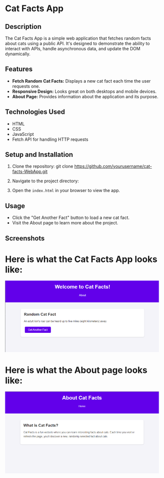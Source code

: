 # Cat Facts App

## Description
The Cat Facts App is a simple web application that fetches random facts about cats using a public API. It's designed to demonstrate the ability to interact with APIs, handle asynchronous data, and update the DOM dynamically.

## Features
- **Fetch Random Cat Facts:** Displays a new cat fact each time the user requests one.
- **Responsive Design:** Looks great on both desktops and mobile devices.
- **About Page:** Provides information about the application and its purpose.

## Technologies Used
- HTML
- CSS
- JavaScript
- Fetch API for handling HTTP requests

## Setup and Installation
1. Clone the repository:
git clone https://github.com/yourusername/cat-facts-WebApp.git

2. Navigate to the project directory:

3. Open the `index.html` in your browser to view the app.

## Usage
- Click the "Get Another Fact" button to load a new cat fact.
- Visit the About page to learn more about the project.

## Screenshots
# Here is what the Cat Facts App looks like:
![Cat Facts](https://github.com/shaafijahangir/cat-facts-WebApp/blob/main/RandomCatFact.png)

# Here is what the About page looks like:
![About Page](https://github.com/shaafijahangir/cat-facts-WebApp/blob/main/AboutCatFacts.png)
